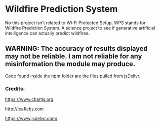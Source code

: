 # Wildfire Prediction System

No this project isn't related to Wi-Fi Protected Setup. WPS stands for Wildfire Prediction System. A science project to see if generative artificial intelligence can actually predict wildfires. 
 
## WARNING: The accuracy of results displayed may not be reliable. I am not reliable for any misinformation the module may produce. 

Code found inside the npm folder are the files pulled from jsDelivr.

### Credits:

https://www.chartjs.org

http://leafletjs.com

https://www.jsdelivr.com/
